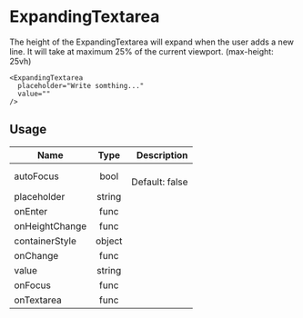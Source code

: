 <!-- 
This is an auto-generated markdown. 
You can change it in "src/molecules/ExpandingTextarea.js" and run build:docs to update this file.
-->
# ExpandingTextarea
The height of the ExpandingTextarea will expand when the user adds a new line.
It will take at maximum 25% of the current viewport. (max-height: 25vh)

```example
<ExpandingTextarea
  placeholder="Write somthing..."
  value=""
/>
```
## Usage
| Name        | Type           | Description  |
| ----------- |:--------------:| ------------:|
|autoFocus|bool|<br>Default: false
|placeholder|string|
|onEnter|func|
|onHeightChange|func|
|containerStyle|object|
|onChange|func|
|value|string|
|onFocus|func|
|onTextarea|func|
